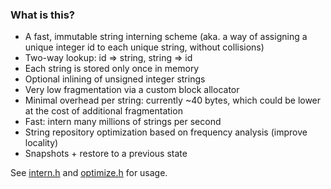### What is this?

- A fast, immutable string interning scheme (aka. a way of assigning a unique integer id to each unique string, without collisions)
- Two-way lookup: id => string, string => id
- Each string is stored only once in memory
- Optional inlining of unsigned integer strings
- Very low fragmentation via a custom block allocator
- Minimal overhead per string: currently ~40 bytes, which could be lower at the cost of additional fragmentation
- Fast: intern many millions of strings per second
- String repository optimization based on frequency analysis (improve locality)
- Snapshots + restore to a previous state

See [intern.h][intern.h] and [optimize.h][optimize.h] for usage.


[intern.h]: https://github.com/chriso/intern.c/blob/master/intern.h
[optimize.h]: https://github.com/chriso/intern.c/blob/master/optimize.h
